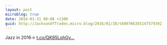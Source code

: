 ```yaml
---
layout: post
microblog: true
date: 2016-01-21 00:08 +1300
guid: http://JacksonOfTrades.micro.blog/2016/01/20/t689766355147579392.html
---
```

Jazz in 2016→ [t.co/QK85LohGy...](https://t.co/QK85LohGyN)

